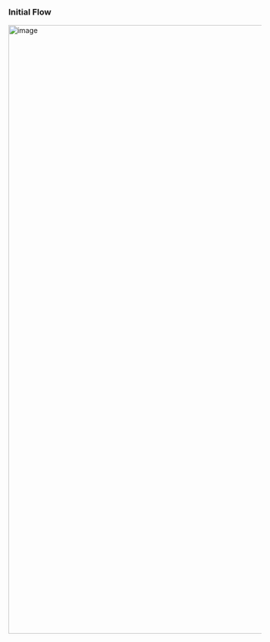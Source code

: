 ### Initial Flow

<img width="2044" height="1212" alt="image" src="https://github.com/user-attachments/assets/526e248c-db9c-486c-b8fe-6f3d8f95ac87" />
